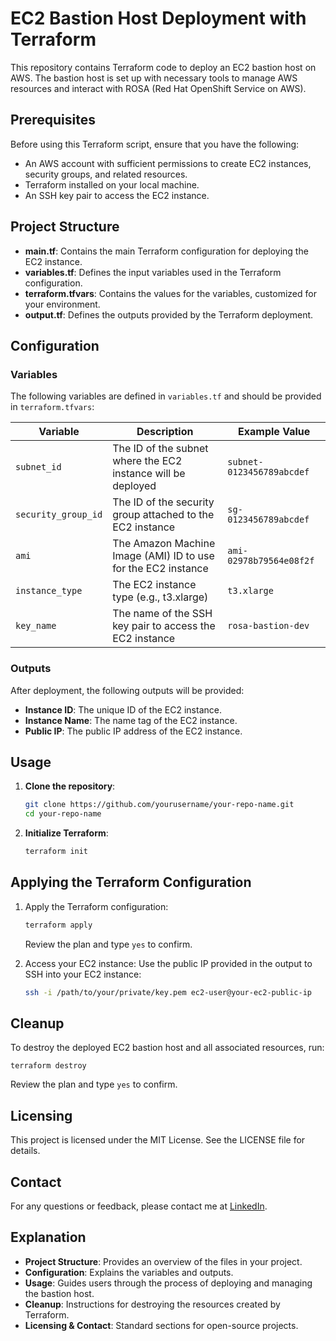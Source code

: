# EC2 Bastion Host Deployment with Terraform

This repository contains Terraform code to deploy an EC2 bastion host on AWS. The bastion host is set up with necessary tools to manage AWS resources and interact with ROSA (Red Hat OpenShift Service on AWS).

## Prerequisites

Before using this Terraform script, ensure that you have the following:

- An AWS account with sufficient permissions to create EC2 instances, security groups, and related resources.
- Terraform installed on your local machine.
- An SSH key pair to access the EC2 instance.

## Project Structure

- **main.tf**: Contains the main Terraform configuration for deploying the EC2 instance.
- **variables.tf**: Defines the input variables used in the Terraform configuration.
- **terraform.tfvars**: Contains the values for the variables, customized for your environment.
- **output.tf**: Defines the outputs provided by the Terraform deployment.

## Configuration

### Variables

The following variables are defined in `variables.tf` and should be provided in `terraform.tfvars`:

| Variable            | Description                                                    | Example Value            |
|---------------------|----------------------------------------------------------------|--------------------------|
| `subnet_id`         | The ID of the subnet where the EC2 instance will be deployed   | `subnet-0123456789abcdef`|
| `security_group_id` | The ID of the security group attached to the EC2 instance      | `sg-0123456789abcdef`    |
| `ami`               | The Amazon Machine Image (AMI) ID to use for the EC2 instance  | `ami-02978b79564e08f2f`  |
| `instance_type`     | The EC2 instance type (e.g., t3.xlarge)                        | `t3.xlarge`              |
| `key_name`          | The name of the SSH key pair to access the EC2 instance        | `rosa-bastion-dev`       |

### Outputs

After deployment, the following outputs will be provided:

- **Instance ID**: The unique ID of the EC2 instance.
- **Instance Name**: The name tag of the EC2 instance.
- **Public IP**: The public IP address of the EC2 instance.

## Usage

1. **Clone the repository**:
   ```sh
   git clone https://github.com/yourusername/your-repo-name.git
   cd your-repo-name
   ```
2. **Initialize Terraform**:
   ```sh
   terraform init
   ```
## Applying the Terraform Configuration

1. Apply the Terraform configuration:

    ```sh
    terraform apply
    ```

    Review the plan and type `yes` to confirm.

2. Access your EC2 instance: Use the public IP provided in the output to SSH into your EC2 instance:

    ```sh
    ssh -i /path/to/your/private/key.pem ec2-user@your-ec2-public-ip
    ```

## Cleanup

To destroy the deployed EC2 bastion host and all associated resources, run:

    terraform destroy
    
Review the plan and type `yes` to confirm.

## Licensing
This project is licensed under the MIT License. See the LICENSE file for details.

## Contact
For any questions or feedback, please contact me at [LinkedIn](https://www.linkedin.com/in/ernandesfranco/).

## Explanation
- **Project Structure**: Provides an overview of the files in your project.
- **Configuration**: Explains the variables and outputs.
- **Usage**: Guides users through the process of deploying and managing the bastion host.
- **Cleanup**: Instructions for destroying the resources created by Terraform.
- **Licensing & Contact**: Standard sections for open-source projects.
